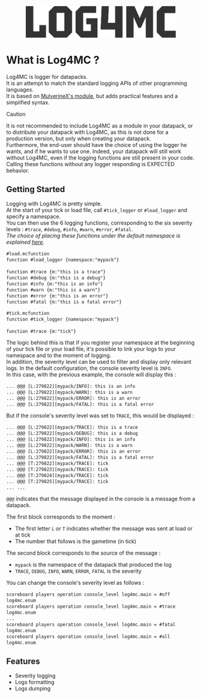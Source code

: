<div align="center">
  <picture>
    <source media="(prefers-color-scheme: dark)" alt="light" srcset="docs/banner_dark.svg" width="400px">
    <img alt="light" src="docs/banner_light.svg" width="400px">
  </picture>
</div>

# What is Log4MC ?
Log4MC is logger for datapacks.  
It is an attempt to match the standard logging APIs of other programming languages.  
It is based on [MulverineX's module](https://github.com/MulverineX/mcfunction-logger), but adds practical features and a simplified syntax.

> [!CAUTION]
> It is not recommended to include Log4MC as a module in your datapack, or to distribute your datapack with Log4MC, as this is not done for a production version, but only when creating your datapack.  
> Furthermore, the end-user should have the choice of using the logger he wants, and if he wants to use one. Indeed, your datapack will still work without Log4MC, even if the logging functions are still present in your code. Calling these functions without any logger responding is EXPECTED behavior.  

## Getting Started

Logging with Log4MC is pretty simple.  
At the start of your tick or load file, call `#tick_logger` or `#load_logger` and specify a namespace.  
You can then use the 6 logging functions, corresponding to the six severity levels : `#trace`, `#debug`, `#info`, `#warn`, `#error`, `#fatal`.  
*The choice of placing these functions under the default namespace is explained [here](Syntax.md).*
```mcfunction
#load.mcfunction
function #load_logger {namespace:"mypack"}

function #trace {m:"this is a trace"}
function #debug {m:"this is a debug"}
function #info {m:"this is an info"}
function #warn {m:"this is a warn"}
function #error {m:"this is an error"}
function #fatal {m:"this is a fatal error"}
```

```mcfunction
#tick.mcfunction
function #tick_logger {namespace:"mypack"}

function #trace {m:"tick"}
```

The logic behind this is that if you register your namespace at the beginning of your tick file or your load file, it's possible to link your logs to your namespace and to the moment of logging.  
In addition, the severity level can be used to filter and display only relevant logs. In the default configuration, the console severity level is `INFO`.  
In this case, with the previous example, the console will display this :  
```
... @@@ [L:279822][mypack/INFO]: this is an info
... @@@ [L:279822][mypack/WARN]: this is a warn
... @@@ [L:279822][mypack/ERROR]: this is an error
... @@@ [L:279822][mypack/FATAL]: this is a fatal error
```
But if the console's severity level was set to `TRACE`, this would be displayed :  
```
... @@@ [L:279822][mypack/TRACE]: this is a trace
... @@@ [L:279822][mypack/DEBUG]: this is a debug
... @@@ [L:279822][mypack/INFO]: this is an info
... @@@ [L:279822][mypack/WARN]: this is a warn
... @@@ [L:279822][mypack/ERROR]: this is an error
... @@@ [L:279822][mypack/FATAL]: this is a fatal error
... @@@ [T:279822][mypack/TRACE]: tick
... @@@ [T:279823][mypack/TRACE]: tick
... @@@ [T:279824][mypack/TRACE]: tick
... @@@ [T:279825][mypack/TRACE]: tick
... ...
```

`@@@` indicates that the message displayed in the console is a message from a datapack.  

The first block corresponds to the moment :  
 - The first letter `L` or `T` indicates whether the message was sent at load or at tick  
 - The number that follows is the gametime (in tick)  

The second block corresponds to the source of the message :  
 - `mypack` is the namespace of the datapack that produced the log  
 - `TRACE`, `DEBUG`, `INFO`, `WARN`, `ERROR`, `FATAL` is the severity  

You can change the console's severity level as follows : 
```
scoreboard players operation console_level log4mc.main = #off log4mc.enum
scoreboard players operation console_level log4mc.main = #trace log4mc.enum
...
scoreboard players operation console_level log4mc.main = #fatal log4mc.enum
scoreboard players operation console_level log4mc.main = #all log4mc.enum
```
## Features

 - Severity logging
 - Logs formatting
 - Logs dumping